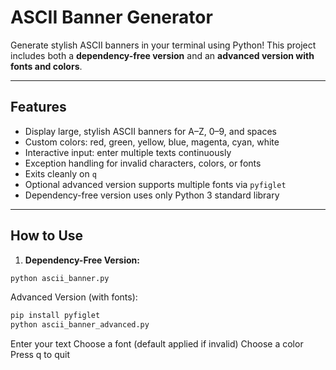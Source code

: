 # ASCII Banner Generator

Generate stylish ASCII banners in your terminal using Python! This project includes both a **dependency-free version** and an **advanced version with fonts and colors**.  

---

## Features

- Display large, stylish ASCII banners for A–Z, 0–9, and spaces  
- Custom colors: red, green, yellow, blue, magenta, cyan, white  
- Interactive input: enter multiple texts continuously  
- Exception handling for invalid characters, colors, or fonts  
- Exits cleanly on `q`  
- Optional advanced version supports multiple fonts via `pyfiglet`  
- Dependency-free version uses only Python 3 standard library  

---

## How to Use
1. **Dependency-Free Version:**  
```bash
python ascii_banner.py 
```

Advanced Version (with fonts):
```bash
pip install pyfiglet
python ascii_banner_advanced.py
```
Enter your text
Choose a font (default applied if invalid)
Choose a color
Press q to quit
